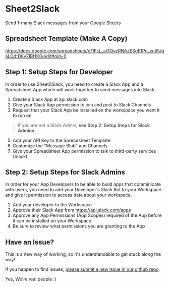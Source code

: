 # Sheet2Slack
Send 1-many Slack messages from your Google Sheets

## Spreadsheet Template (Make A Copy)

https://docs.google.com/spreadsheets/d/1FsL_ai3QvzRNAzESgE1Pn_xutRJgaLQdtD8vZlBf1K0/edit#gid=0

## Step 1: Setup Steps for Developer

In order to use Sheet2Slack, you need to create a Slack App and a Spreadsheet App which will work together to send messages into Slack

1. Create a Slack App at api.slack.com
2. Give your Slack App permission to join and post to Slack Channels
3. Request that your Slack App be installed on the workspace you want it to run on 
> If you are not a Slack Admin, **see Step 2: Setup Steps for Slack Admins**
5. Add your API Key to the Spreadsheet Template
6. Customize the "Message Blob" and Channels 
7. Give your Spreadsheet App permission to talk to third-party services (Slack)

## Step 2: Setup Steps for Slack Admins

In order for your App Developers to be able to build apps that comminicate with users, you need to add your Developer's Slack Bot to your Workspace and give it permission to access data about your workspace.

1. Add your developer to the Workspace
2. Approve their Slack App from https://api.slack.com/apps
3. Approve any App Permissions (App Scopes) required of the App before it can be installed on your Workspace.
4. Be sure to review what permissions you are granting to the App

## Have an Issue?

This is a new way of working, so it's understandable to get stuck along the way!

If you happen to find issues, [please submit a new Issue in our github repo](https://github.com/danphamx/Sheet2Slack/issues).

Yes, We're real people :) 

